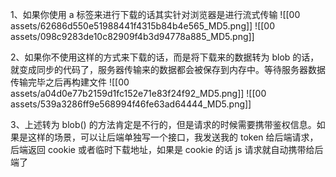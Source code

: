 1、如果你使用 a 标签来进行下载的话其实针对浏览器是进行流式传输
![[00 assets/62686d550e51988441f4315b84b4e565_MD5.png]]
![[00 assets/098c9283de10c82909f4b3d94778a885_MD5.png]]

2、如果你不使用这样的方式来下载的话，而是将下载来的数据转为 blob 的话，就变成同步的代码了，服务器传输来的数据都会被保存到内存中。等待服务器数据传输完毕之后再构建文件
![[00 assets/a04d0e77b2159d1fc152e71e83f24f92_MD5.png]]
![[00 assets/539a3286ff9e568994f46fe63ad64444_MD5.png]]

3、上述转为 blob() 的方法肯定是不行的，但是请求的时候需要携带鉴权信息。如果是这样的场景，可以让后端单独写一个接口，我发送我的 token 给后端请求，后端返回 cookie 或者临时下载地址，如果是 cookie 的话 js 请求就自动携带给后端了
